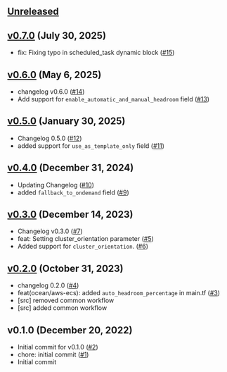 <a name="unreleased"></a>
## [Unreleased]



<a name="v0.7.0"></a>
## [v0.7.0] (July 30, 2025)

- fix: Fixing typo in scheduled_task dynamic block ([#15](https://github.com/spotinst/terraform-spotinst-ocean-aws-ecs/issues/15))


<a name="v0.6.0"></a>
## [v0.6.0] (May 6, 2025)

- changelog v0.6.0 ([#14](https://github.com/spotinst/terraform-spotinst-ocean-aws-ecs/issues/14))
- Add support for `enable_automatic_and_manual_headroom` field ([#13](https://github.com/spotinst/terraform-spotinst-ocean-aws-ecs/issues/13))


<a name="v0.5.0"></a>
## [v0.5.0] (January 30, 2025)

- Changelog 0.5.0 ([#12](https://github.com/spotinst/terraform-spotinst-ocean-aws-ecs/issues/12))
- added support for `use_as_template_only` field ([#11](https://github.com/spotinst/terraform-spotinst-ocean-aws-ecs/issues/11))


<a name="v0.4.0"></a>
## [v0.4.0] (December 31, 2024)

- Updating Changelog ([#10](https://github.com/spotinst/terraform-spotinst-ocean-aws-ecs/issues/10))
- added `fallback_to_ondemand` field ([#9](https://github.com/spotinst/terraform-spotinst-ocean-aws-ecs/issues/9))


<a name="v0.3.0"></a>
## [v0.3.0] (December 14, 2023)

- Changelog v0.3.0 ([#7](https://github.com/spotinst/terraform-spotinst-ocean-aws-ecs/issues/7))
- feat: Setting cluster_orientation parameter ([#5](https://github.com/spotinst/terraform-spotinst-ocean-aws-ecs/issues/5))
- Added support for `cluster_orientation`. ([#6](https://github.com/spotinst/terraform-spotinst-ocean-aws-ecs/issues/6))


<a name="v0.2.0"></a>
## [v0.2.0] (October 31, 2023)

- changelog 0.2.0 ([#4](https://github.com/spotinst/terraform-spotinst-ocean-aws-ecs/issues/4))
- feat(ocean/aws-ecs): added `auto_headroom_percentage` in main.tf ([#3](https://github.com/spotinst/terraform-spotinst-ocean-aws-ecs/issues/3))
- [src] removed common workflow
- [src] added common workflow


<a name="v0.1.0"></a>
## v0.1.0 (December 20, 2022)

- Initial commit for v0.1.0 ([#2](https://github.com/spotinst/terraform-spotinst-ocean-aws-ecs/issues/2))
- chore: initial commit ([#1](https://github.com/spotinst/terraform-spotinst-ocean-aws-ecs/issues/1))
- Initial commit


[Unreleased]: https://github.com/spotinst/terraform-spotinst-ocean-aws-ecs/compare/v0.7.0...HEAD
[v0.7.0]: https://github.com/spotinst/terraform-spotinst-ocean-aws-ecs/compare/v0.6.0...v0.7.0
[v0.6.0]: https://github.com/spotinst/terraform-spotinst-ocean-aws-ecs/compare/v0.5.0...v0.6.0
[v0.5.0]: https://github.com/spotinst/terraform-spotinst-ocean-aws-ecs/compare/v0.4.0...v0.5.0
[v0.4.0]: https://github.com/spotinst/terraform-spotinst-ocean-aws-ecs/compare/v0.3.0...v0.4.0
[v0.3.0]: https://github.com/spotinst/terraform-spotinst-ocean-aws-ecs/compare/v0.2.0...v0.3.0
[v0.2.0]: https://github.com/spotinst/terraform-spotinst-ocean-aws-ecs/compare/v0.1.0...v0.2.0
